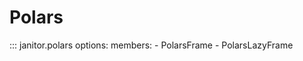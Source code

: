 # Polars

::: janitor.polars
    options:
      members:
      - PolarsFrame
      - PolarsLazyFrame
